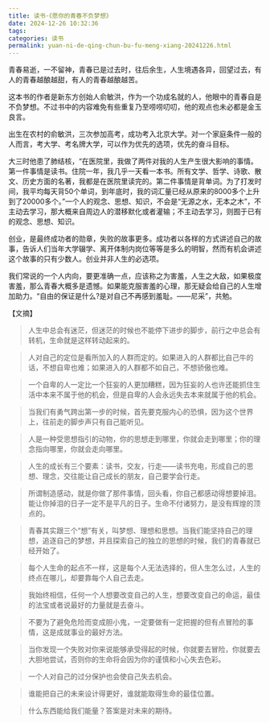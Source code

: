```yaml
---
title: 读书·《愿你的青春不负梦想》
date: 2024-12-26 10:32:36
tags: 
categories: 读书
permalink: yuan-ni-de-qing-chun-bu-fu-meng-xiang-20241226.html
---
```

青春易逝，一不留神，青春已是过去时，往后余生，人生境遇各异，回望过去，有人的青春越酿越甜，有人的青春越酿越苦。

这本书的作者是新东方创始人俞敏洪，作为一个功成名就的人，他眼中的青春自是不负梦想。不过书中的内容难免有些重复乃至唠唠叨叨，他的观点也未必都是金玉良言。

出生在农村的俞敏洪，三次参加高考，成功考入北京大学。对一个家庭条件一般的人而言，考大学、考名牌大学，可以作为优先的选项，优先的奋斗目标。

大三时他患了肺结核，“在医院里，我做了两件对我的人生产生很大影响的事情。第一件事情是读书。住院一年，我几乎一天看一本书。所有文学、哲学、诗歌、散文、历史方面的名著，我都是在医院里读完的。第二件事情是背单词。为了打发时间，我平均每天背50个单词，到年底时，我的词汇量已经从原来的8000多个上升到了20000多个。”一个人的观念、思想、知识，不会是“无源之水，无本之木”，不主动去学习，那大概来自周边人的潜移默化或者灌输；不主动去学习，则囿于已有的观念、思想、知识。

创业，是最终成功者的勋章，失败的故事更多。成功者以各样的方式讲述自己的故事，告诉人们当年大学辍学、离开体制内岗位等等是多么的明智，然而有机会讲述这个故事的只有少数人。创业并非人生的必选项。

我们常说的一个人内向，要更准确一点，应该称之为害羞，人生之大敌，如果极度害羞，那么青春大概多是遗憾。如果能克服害羞的心理，那无疑会给自己的人生增加助力。“自由的保证是什么?是对自己不再感到羞耻。——尼采”，共勉。



【文摘】

>人生中总会有迷茫，但迷茫的时候也不能停下进步的脚步，前行之中总会有转机，生命就是这样转动起来的。

>人对自己的定位是看所加入的人群而定的。如果进入的人群都比自己牛的话，不想自卑也难；如果进入的人群都不如自己，不想骄傲也难。

>一个自卑的人一定比一个狂妄的人更加糟糕，因为狂妄的人也许还能抓住生活中本来不属于他的机会，但是自卑的人会永远失去本来就属于他的机会。

>当我们有勇气跨出第一步的时候，首先要克服内心的恐惧，因为这个世界上，往前走的脚步声只有自己能听见。

>人是一种受思想指引的动物，你的思想走到哪里，你就会走到哪里；你的理念指向哪里，你就会走向哪里。

>人生的成长有三个要素：读书，交友，行走——读书充电，形成自己的思想、理念，交往能让自己成长的朋友，自己要学会行走。

>所谓制造感动，就是你做了那件事情，回头看，你自己都感动得想要掉泪。能让你掉泪的日子一定不是平凡的日子。生命不付诸努力，是没有辉煌的顶点的。

>青春其实跟三个“想”有关，叫梦想、理想和思想。当我们能坚持自己的理想，追逐自己的梦想，并且探索自己的独立的思想的时候，我们的青春就已经开始了。

>每个人生命的起点不一样，这是每个人无法选择的，但人生怎么过，人生的终点在哪儿，却要靠每个人自己去走。

>我始终相信，任何一个人想要改变自己的人生，想要改变自己的命运，最佳的法宝或者说最好的力量就是去奋斗。

>不要为了避免危险而变成胆小鬼，一定要做有一定把握的但有点冒险的事情，这是成就事业的最好方法。

>当你发现一个失败对你来说能够承受得起的时候，你就要去冒险，你就要去大胆地尝试，否则你的生命将会因为你的谨慎和小心失去色彩。

>一个人对自己的过分保护也会使自己失去机会。

>谁能把自己的未来设计得更好，谁就能取得生命的最佳位置。

>什么东西能给我们能量？答案是对未来的期待。

